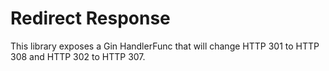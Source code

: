 # Redirect Response

This library exposes a Gin HandlerFunc that will change HTTP 301 to HTTP 308 and HTTP 302 to HTTP 307.
